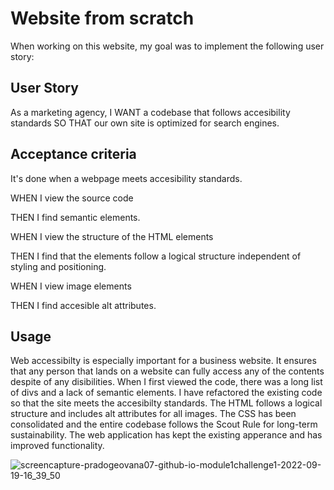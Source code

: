 # Website from scratch
When working on this website, my goal was to implement the following user story: 

## User Story
As a marketing agency,
I WANT a codebase that follows accesibility standards
SO THAT our own site is optimized for search engines.

## Acceptance criteria

It's done when a webpage meets accesibility standards.

WHEN I view the source code 

THEN I find semantic elements.

WHEN I view the structure of the HTML elements

THEN I find that the elements follow a logical structure independent of styling and positioning.

WHEN I view image elements

THEN I find accesible alt attributes.


## Usage

Web accessibilty is especially important for a business website. It ensures that any person that lands on a website can fully access any of the contents
despite of any disibilities. When I first viewed the code, there was a long list of divs and a lack of semantic elements.  I have refactored the existing 
code so that the site meets the accesibilty standards. The HTML follows a logical structure and includes alt attributes for all images. The CSS has been consolidated
and the entire codebase follows the Scout Rule for long-term sustainability. The web application has kept the existing apperance and has improved functionality.




![screencapture-pradogeovana07-github-io-module1challenge1-2022-09-19-16_39_50](https://user-images.githubusercontent.com/113002223/191137583-a94d2bd4-d865-4362-b6e8-87f29d57c206.png)
